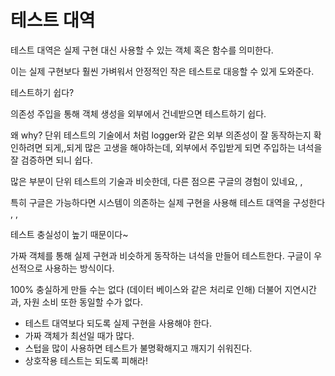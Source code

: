 # 테스트 대역

테스트 대역은 실제 구현 대신 사용할 수 있는 객체 혹은 함수를 의미한다.

이는 실제 구현보다 훨씬 가벼워서 안정적인 작은 테스트로 대응할 수 있게 도와준다.

테스트하기 쉽다?

의존성 주입을 통해 객체 생성을 외부에서 건네받으면 테스트하기 쉽다.

왜 why? 단위 테스트의 기술에서 처럼 logger와 같은 외부 의존성이 잘 동작하는지 확인하려면 되게,,되게 많은 고생을 해야하는데, 외부에서 주입받게 되면 주입하는 녀석을 잘 검증하면 되니 쉽다.

많은 부분이 단위 테스트의 기술과 비슷한데, 다른 점으론 구글의 경험이 있네요, , 

특히 구글은 가능하다면 시스템이 의존하는 실제 구현을 사용해 테스트 대역을 구성한다 , , 

테스트 충실성이 높기 때문이다~

가짜 객체를 통해 실제 구현과 비슷하게 동작하는 녀석을 만들어 테스트한다. 구글이 우선적으로 사용하는 방식이다.

100% 충실하게 만들 수는 없다 (데이터 베이스와 같은 처리로 인해) 더불어 지연시간과, 자원 소비 또한 동일할 수가 없다.

- 테스트 대역보다 되도록 실제 구현을 사용해야 한다.
- 가짜 객체가 최선일 때가 많다.
- 스텁을 많이 사용하면 테스트가 불명확해지고 깨지기 쉬워진다.
- 상호작용 테스트는 되도록 피해라!
